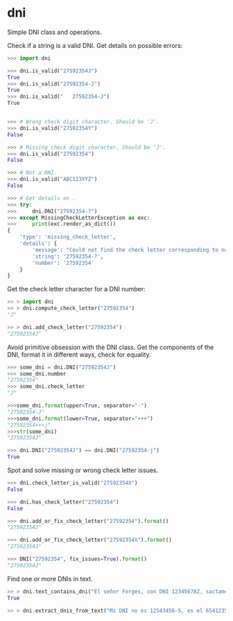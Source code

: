 # dni
Simple DNI class and operations.


Check if a string is a valid DNI. Get details on possible errors:
```python
>>> import dni

>>> dni.is_valid("27592354J")
True
>>> dni.is_valid("27592354-J")
True
>>> dni.is_valid("   27592354-J")
True


>>> # Wrong check digit character. Should be 'J'.
>>> dni.is_valid("27592354Y") 
False

>>> # Missing check digit character. Should be 'J'.
>>> dni.is_valid("27592354")
False

>>> # Not a DNI.
>>> dni.is_valid("ABC123XYZ")
False

>>> # Get details on .
>>> try:
>>>     dni.DNI("27592354-?")
>>> except MissingCheckLetterException as exc:
>>>     print(exc.render_as_dict())
{
    'type': 'missing_check_letter',
    'details': {
        'message': "Could not find the check letter corresponding to number '27592354'.", 
        'string': '27592354-?', 
        'number': '27592354'
    }
}

```

Get the check letter character for a DNI number:

```python
>> > import dni
>> > dni.compute_check_letter("27592354")
"J"

>> > dni.add_check_letter("27592354")
"27592354J"
```

Avoid primitive obsession with the DNI class. Get the components of the DNI, format it in different ways, check for equality.

```python
>>> some_dni = dni.DNI("27592354J")
>>> some_dni.number
"27592354"
>>> some_dni.check_letter
"J"

>>>some_dni.format(upper=True, separator="-")
"27592354-J"
>>>some_dni.format(lower=True, separator="+++")
"27592354+++j"
>>>str(some_dni)
"27592354J"

>>> dni.DNI("27592354J") == dni.DNI("27592354-j")
True
```

Spot and solve missing or wrong check letter issues.
```python
>>> dni.check_letter_is_valid("27592354X")
False

>>> dni.has_check_letter("27592354")
False

>>> dni.add_or_fix_check_letter("27592354").format()
"27592354J"

>>> dni.add_or_fix_check_letter("27592354X").format()
"27592354J"

>>> DNI("27592354", fix_issues=True).format()
"27592354J"
```


Find one or more DNIs in text.

```python
>> > dni.text_contains_dni("El señor Forges, con DNI 12345678Z, sactamente.")
True

>> > dni.extract_dnis_from_text("Mi DNI no es 12543456-S, es el 65412354-D.")

```